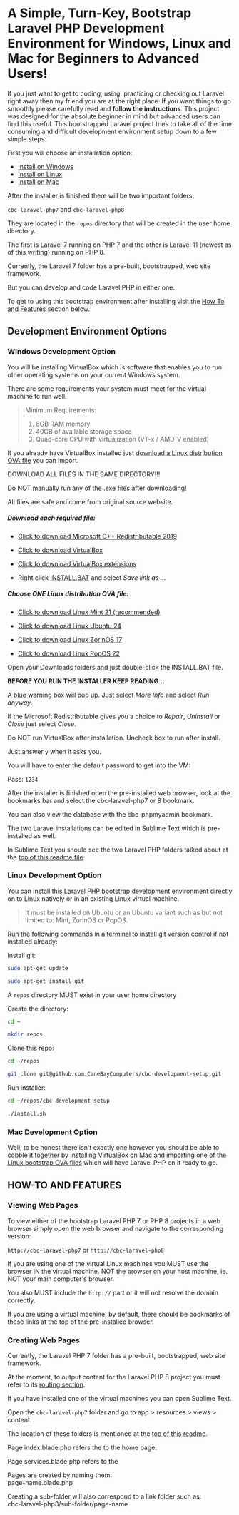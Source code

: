 # A Simple, Turn-Key, Bootstrap Laravel PHP Development Environment for Windows, Linux and Mac for Beginners to Advanced Users!

If you just want to get to coding, using, practicing or checking out Laravel right away then my friend you are at the right place. If you want things to go smoothly please carefully read and **follow the instructions**. This project was designed for the absolute beginner in mind but advanced users can find this useful. This bootstrapped Laravel project tries to take all of the time consuming and difficult development environment setup down to a few simple steps.

First you will choose an installation option:  

- [Install on Windows](#windows-development-option)
- [Install on Linux](#linux-development-option)
- [Install on Mac](#mac-development-option)

After the installer is finished there will be two important folders.

`cbc-laravel-php7` and `cbc-laravel-php8`

They are located in the `repos` directory that will be created in the user home directory.

The first is Laravel 7 running on PHP 7 and the other is Laravel 11 (newest as of this writing) running on PHP 8.

Currently, the Laravel 7 folder has a pre-built, bootstrapped, web site framework.

But you can develop and code Laravel PHP in either one.

To get to using this bootstrap environment after installing visit the [How To and Features](#how-to-and-features) section below.



## Development Environment Options


### Windows Development Option

You will be installing VirtualBox which is software that enables you to run other operating systems on your current Windows system.

There are some requirements your system must meet for the virtual machine to run well.

> Minimum Requirements:
>
> 1. 8GB RAM memory
> 2. 40GB of available storage space
> 3. Quad-core CPU with virtualization (VT-x / AMD-V enabled)

If you already have VirtualBox installed just [download a Linux distribution OVA file](#choose-one-linux-distribution-ova-file) you can import.

DOWNLOAD ALL FILES IN THE SAME DIRECTORY!!!

Do NOT manually run any of the .exe files after downloading!

All files are safe and come from original source website.

##### Download each required file:

- [Click to download Microsoft C++ Redistributable 2019](https://aka.ms/vs/17/release/vc_redist.x64.exe)

- [Click to download VirtualBox](https://download.virtualbox.org/virtualbox/7.0.14/VirtualBox-7.0.14-161095-Win.exe)

- [Click to download VirtualBox extensions](https://download.virtualbox.org/virtualbox/7.0.14/Oracle_VM_VirtualBox_Extension_Pack-7.0.14.vbox-extpack)

- Right click [INSTALL.BAT](https://raw.githubusercontent.com/CaneBayComputers/cbc-windows-setup/main/INSTALL.BAT) and select *Save link as ...*

##### Choose ONE Linux distribution OVA file:

  - [Click to download Linux Mint 21 (recommended)](https://s3.amazonaws.com/canebaycomputers.cdn/virtual-machines/cbc-linux-mint-21.ova)

  - [Click to download Linux Ubuntu 24](https://s3.amazonaws.com/canebaycomputers.cdn/virtual-machines/cbc-linux-ubuntu-24.ova.ova)

  - [Click to download Linux ZorinOS 17](https://s3.amazonaws.com/canebaycomputers.cdn/virtual-machines/cbc-linux-zorinos-17.ova)

  - [Click to download Linux PopOS 22](https://s3.amazonaws.com/canebaycomputers.cdn/virtual-machines/cbc-linux-popos-22.ova)

Open your Downloads folders and just double-click the INSTALL.BAT file.

__BEFORE YOU RUN THE INSTALLER KEEP READING...__

A blue warning box will pop up. Just select *More Info* and select *Run anyway*.

If the Microsoft Redistributable gives you a choice to *Repair*, *Uninstall* or *Close* just select *Close*.

Do NOT run VirtualBox after installation. Uncheck box to run after install.

Just answer `y` when it asks you.

You will have to enter the default password to get into the VM:

Pass: `1234`

After the installer is finished open the pre-installed web browser, look at the bookmarks bar and select the cbc-laravel-php7 or 8 bookmark.

You can also view the database with the cbc-phpmyadmin bookmark.

The two Laravel installations can be edited in Sublime Text which is pre-installed as well.

In Sublime Text you should see the two Laravel PHP folders talked about at the [top of this readme file](#).


### Linux Development Option

You can install this Laravel PHP bootstrap development environment directly on to Linux natively or in an existing Linux virtual machine.

> It must be installed on Ubuntu or an Ubuntu variant such as but not limited to: Mint, ZorinOS or PopOS.

Run the following commands in a terminal to install git version control if not installed already:

Install git:
```bash
sudo apt-get update

sudo apt-get install git
```

A `repos` directory MUST exist in your user home directory

Create the directory:

```bash
cd ~

mkdir repos
```

Clone this repo:
```bash
cd ~/repos

git clone git@github.com:CaneBayComputers/cbc-development-setup.git
```

Run installer:
```bash
cd ~/repos/cbc-development-setup

./install.sh
```

### Mac Development Option

Well, to be honest there isn't exactly one however you should be able to cobble it together by installing VirtualBox on Mac and importing one of the [Linux bootstrap OVA files](#choose-one-linux-distribution-ova-file) which will have Laravel PHP on it ready to go.



## HOW-TO AND FEATURES

### Viewing Web Pages

To view either of the bootstrap Laravel PHP 7 or PHP 8 projects in a web browser simply open the web browser and navigate to the corresponding version:

`http://cbc-laravel-php7` or `http://cbc-laravel-php8`

If you are using one of the virtual Linux machines you MUST use the browser IN the virtual machine. NOT the browser on your host machine, ie. NOT your main computer's browser.

You also MUST include the `http://` part or it will not resolve the domain correctly.

If you are using a virtual machine, by default, there should be bookmarks of these links at the top of the pre-installed browser.

### Creating Web Pages

Currently, the Laravel PHP 7 folder has a pre-built, bootstrapped, web site framework.

At the moment, to output content for the Laravel PHP 8 project you must refer to its [routing section](https://laravel.com/docs/11.x/routing).

If you have installed one of the virtual machines you can open Sublime Text.

Open the `cbc-laravel-php7` folder and go to app > resources > views > content.

The location of these folders is mentioned at the [top of this readme](#).

Page index.blade.php refers the to the home page.

Page services.blade.php refers to the 

Pages are created by naming them:  
page-name.blade.php

Creating a sub-folder will also correspond to a link folder such as:  
cbc-laravel-php8/sub-folder/page-name
